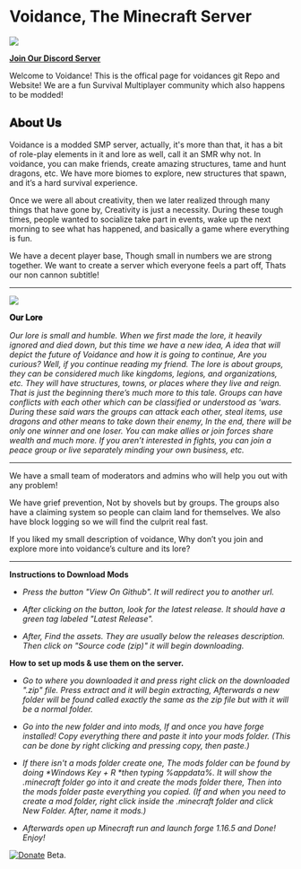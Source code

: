 # Voidance, The Minecraft Server

![](https://media.discordapp.net/attachments/820011435123933224/839387913132572672/github.png)

[**Join Our Discord Server**](https://discord.gg/jnAYAPQshA/)

Welcome to Voidance! This is the offical page for voidances git Repo and Website!
We are a fun Survival Multiplayer community which also happens to be modded!

**𝐀𝐛𝐨𝐮𝐭 𝐔𝐬**
------------------------------------------------------------------------------------------------------
Voidance is a modded SMP server, actually, it's more than that, it has a bit of role-play elements in it and lore as well, call it an SMR why not. In voidance, you can make friends, create amazing structures, tame and hunt dragons, etc. We have more biomes to explore, new structures that spawn, and it’s a hard survival experience.

Once we were all about creativity, then we later realized through many things that have gone by, Creativity is just a necessity. During these tough times, people wanted to socialize take part in events, wake up the next morning to see what has happened, and basically a game where everything is fun.

We have a decent player base, Though small in numbers we are strong together. We want to create a server which everyone feels a part off, Thats our non cannon subtitle!

------------------------------------------------------------------------------------------------------

![](https://media.discordapp.net/attachments/714577551061811331/839265730254995486/WelcomePage.png?width=1668&height=938)

**𝐎𝐮𝐫 𝐋𝐨𝐫𝐞**


_Our lore is small and humble. When we first made the lore, it heavily ignored and died down, but this time we have a new idea, A idea that will depict the future of Voidance and how it is going to continue, Are you curious? Well, if you continue reading my friend. The lore is about groups, they can be considered much like kingdoms, legions, and organizations, etc. They will have structures, towns, or places where they live and reign. That is just the beginning there’s much more to this tale. Groups can have conflicts with each other which can be classified or understood as ‘wars. During these said wars the groups can attack each other, steal items, use dragons and other means to take down their enemy, In the end, there will be only one winner and one loser. You can make allies or join forces share wealth and much more. If you aren’t interested in fights, you can join a peace group or live separately minding your own business, etc._

------------------------------------------------------------------------------------------------------


We have a small team of moderators and admins who will help you out with any problem!

We have grief prevention, Not by shovels but by groups. The groups also have a claiming system so people can claim land for themselves. We also have block logging so we will find the culprit real fast.

If you liked my small description of voidance, Why don’t you join and explore more into voidance’s culture and its lore?

-----------------------------------------

**Instructions to Download Mods**

- _Press the button "View On Github". It will redirect you to another url._

- _After clicking on the button, look for the latest release. It should have a green tag labeled "Latest Release"._

- _After, Find the assets. They are usually below the releases description. Then click on "Source code (zip)" it will begin downloading._


**How to set up mods & use them on the server.**

- _Go to where you downloaded it and press right click on the downloaded ".zip" file. Press extract and it will begin extracting, Afterwards a new folder will be found called exactly the same as the zip file but with it will be a normal folder._

- _Go into the new folder and into mods, If and once you have forge installed! Copy everything there and paste it into your mods folder. (This can be done by right clicking and pressing copy, then paste.)_

- _If there isn't a mods folder create one, The mods folder can be found by doing *Windows Key + R *then typing %appdata%. It will show the .minecraft folder go into it and create the mods folder there, Then into the mods folder paste everything you copied. (If and when you need to create a mod folder, right click inside the .minecraft folder and click New Folder. After, name it mods.)_

- _Afterwards open up Minecraft run and launch forge 1.16.5 and Done! Enjoy!_

[![Donate](https://img.shields.io/badge/Donate-PayPal-green.svg)](https://BetaPaypal.notawebsitevoidancetest) Beta.
